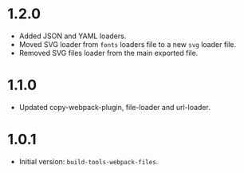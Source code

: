 # 1.2.0

- Added JSON and YAML loaders.
- Moved SVG loader from `fonts` loaders file to a new `svg` loader file.
- Removed SVG files loader from the main exported file.

# 1.1.0

- Updated copy-webpack-plugin, file-loader and url-loader.

# 1.0.1

- Initial version: `build-tools-webpack-files`.
